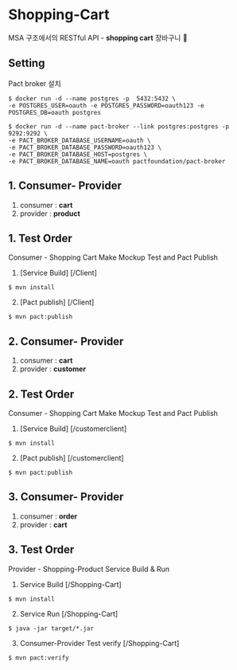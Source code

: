 # Shopping-Cart

MSA 구조에서의 RESTful API - **shopping cart** 장바구니  🚛  

## Setting 

Pact broker 설치

```
$ docker run -d --name postgres -p  5432:5432 \
-e POSTGRES_USER=oauth -e POSTGRES_PASSWORD=oauth123 -e POSTGRES_DB=oauth postgres
```

```
$ docker run -d --name pact-broker --link postgres:postgres -p 9292:9292 \
-e PACT_BROKER_DATABASE_USERNAME=oauth \
-e PACT_BROKER_DATABASE_PASSWORD=oauth123 \
-e PACT_BROKER_DATABASE_HOST=postgres \
-e PACT_BROKER_DATABASE_NAME=oauth pactfoundation/pact-broker
```

## 1. Consumer- Provider

1) consumer : **cart**
2) provider : **product** 

## 1. Test Order 

Consumer - Shopping Cart Make Mockup Test and Pact Publish

1. [Service Build] [/Client]
```
$ mvn install
```

2. [Pact publish] [/Client]
```
$ mvn pact:publish
```


## 2. Consumer- Provider

1) consumer : **cart**
2) provider : **customer** 

## 2. Test Order 

Consumer - Shopping Cart Make Mockup Test and Pact Publish

1. [Service Build] [/customerclient]
```
$ mvn install
```

2. [Pact publish] [/customerclient]
```
$ mvn pact:publish
```

## 3. Consumer- Provider

1) consumer : **order**
2) provider : **cart**
 

## 3. Test Order

Provider - Shopping-Product Service Build & Run 


1. Service Build [/Shopping-Cart]
```
$ mvn install
```

2. Service Run [/Shopping-Cart]
```
$ java -jar target/*.jar
```

3. Consumer-Provider Test verify [/Shopping-Cart]
```
$ mvn pact:verify
```
